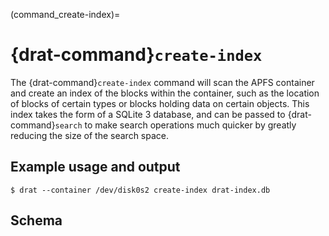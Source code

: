 (command_create-index)=

# {drat-command}`create-index`

The {drat-command}`create-index` command will scan the APFS container and create
an index of the blocks within the container, such as the location of blocks of
certain types or blocks holding data on certain objects. This index takes the
form of a SQLite 3 database, and can be passed to {drat-command}`search` to make
search operations much quicker by greatly reducing the size of the search space.

## Example usage and output

```
$ drat --container /dev/disk0s2 create-index drat-index.db
```

## Schema

```{todo} Describe the database schema used by the index.
```
